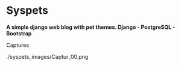 # Syspets

**A simple django web blog with pet themes. Django - PostgreSQL - Bootstrap** 

Captures

./syspets_images/Captur_00.png


